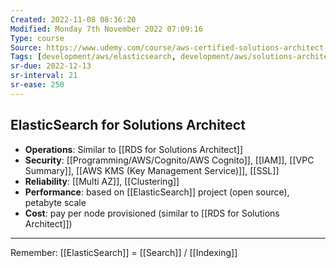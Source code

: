 ```yaml
---
Created: 2022-11-08 08:36:20
Modified: Monday 7th November 2022 07:09:16
Type: course
Source: https://www.udemy.com/course/aws-certified-solutions-architect-associate-saa-c01/?xref=E0Aed11STH4LPUQvCz0GJFABTmM=
Tags: [development/aws/elasticsearch, development/aws/solutions-architect, database, review]
sr-due: 2022-12-13
sr-interval: 21
sr-ease: 250
---
```


## ElasticSearch for Solutions Architect

- **Operations**: Similar to [[RDS for Solutions Architect]]
- **Security**: [[Programming/AWS/Cognito/AWS Cognito]], [[IAM]], [[VPC Summary]], [[AWS KMS (Key Management Service)]], [[SSL]]
- **Reliability**: [[Multi AZ]], [[Clustering]]
- **Performance**: based on [[ElasticSearch]] project (open source), petabyte scale
- **Cost**: pay per node provisioned (similar to [[RDS for Solutions Architect]])

---

Remember: [[ElasticSearch]] = [[Search]] / [[Indexing]]
